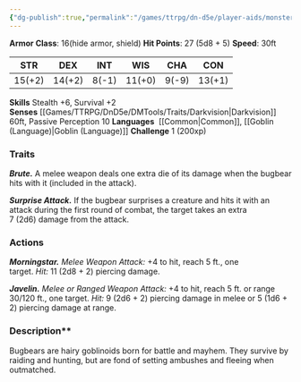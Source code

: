 ```yaml
---
{"dg-publish":true,"permalink":"/games/ttrpg/dn-d5e/player-aids/monsters/bugbear/","tags":["ttrpg/dnd/5e","statblock","Monster"],"noteIcon":""}
---
```



**Armor Class**:  16(hide armor, shield)
**Hit Points**:  27 (5d8 + 5)
**Speed**: 30ft

|  STR   | DEX    | INT | WIS| CHA | CON |
| --- | --- | --- | --- | --- | --- | 
| 15(+2)    | 14(+2)    | 8(-1)     | 11(+0) | 9(-9) | 13(+1) |

**Skills** Stealth +6, Survival +2
**Senses** [[Games/TTRPG/DnD5e/DMTools/Traits/Darkvision\|Darkvision]] 60ft, Passive Perception 10
**Languages**   [[Common\|Common]], [[Goblin (Language)\|Goblin (Language)]]
**Challenge** 1 (200xp)

### Traits
_**Brute.**_ A melee weapon deals one extra die of its damage when the bugbear hits with it (included in the attack).

_**Surprise Attack.**_ If the bugbear surprises a creature and hits it with an attack during the first round of combat, the target takes an extra 7 (2d6) damage from the attack.

### Actions
_**Morningstar.** Melee Weapon Attack:_ +4 to hit, reach 5 ft., one target. _Hit:_ 11 (2d8 + 2) piercing damage.

_**Javelin.** Melee or Ranged Weapon Attack:_ +4 to hit, reach 5 ft. or range 30/120 ft., one target. _Hit:_ 9 (2d6 + 2) piercing damage in melee or 5 (1d6 + 2) piercing damage at range.

### Description**
Bugbears are hairy goblinoids born for battle and mayhem. They survive by raiding and hunting, but are fond of setting ambushes and fleeing when outmatched.
